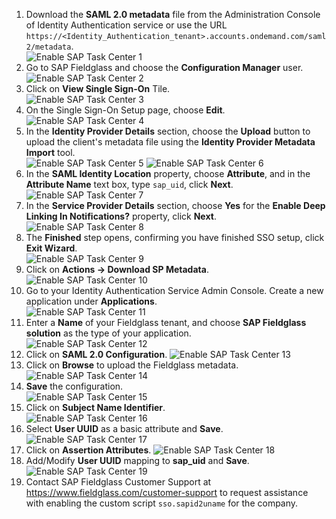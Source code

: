 1. Download the **SAML 2.0 metadata** file from the Administration Console of Identity Authentication service or use the URL `https://<Identity_Authentication_tenant>.accounts.ondemand.com/saml2/metadata`.  
  ![Enable SAP Task Center 1](images/S1.png)
2. Go to SAP Fieldglass and choose the **Configuration Manager** user.  
  ![Enable SAP Task Center 2](images/S2.png)
3. Click on **View Single Sign-On** Tile.  
  ![Enable SAP Task Center 3](images/S3.png)
4. On the Single Sign-On Setup page, choose **Edit**.  
  ![Enable SAP Task Center 4](images/S4.png)
5. In the **Identity Provider Details** section, choose the **Upload** button to upload the client's metadata file using the **Identity Provider Metadata Import** tool.  
  ![Enable SAP Task Center 5](images/S5.png)
  ![Enable SAP Task Center 6](images/S6.png)
6. In the **SAML Identity Location** property, choose **Attribute**, and in the **Attribute Name** text box, type `sap_uid`, click **Next**.  
  ![Enable SAP Task Center 7](images/S7.png)
7. In the **Service Provider Details** section, choose **Yes** for the **Enable Deep Linking In Notifications?** property, click **Next**.  
  ![Enable SAP Task Center 8](images/S8.png)
8. The **Finished** step opens, confirming you have finished SSO setup, click **Exit Wizard**.  
  ![Enable SAP Task Center 9](images/S9.png)
9. Click on **Actions -> Download SP Metadata**.  
  ![Enable SAP Task Center 10](images/S10.png)
10. Go to your Identity Authentication Service Admin Console. Create a new application under **Applications**.   
  ![Enable SAP Task Center 11](images/S11.png)
11. Enter a **Name** of your Fieldglass tenant, and choose **SAP Fieldglass solution** as the type of your application.  
  ![Enable SAP Task Center 12](images/S12.png)
12. Click on **SAML 2.0 Configuration**.
  ![Enable SAP Task Center 13](images/S13.png)
13. Click on **Browse** to upload the Fieldglass metadata. 
  ![Enable SAP Task Center 14](images/S14.png)
14. **Save** the configuration.  
  ![Enable SAP Task Center 15](images/S15.png)
15. Click on **Subject Name Identifier**.  
  ![Enable SAP Task Center 16](images/S16.png)
16. Select **User UUID** as a basic attribute and **Save**.
  ![Enable SAP Task Center 17](images/S17.png)
17. Click on **Assertion Attributes**.
  ![Enable SAP Task Center 18](images/S18.png)
18. Add/Modify **User UUID** mapping to **sap_uid** and **Save**.
  ![Enable SAP Task Center 19](images/S19.png)
19. Contact SAP Fieldglass Customer Support at https://www.fieldglass.com/customer-support to request assistance with enabling the custom script `sso.sapid2uname` for the company. 

